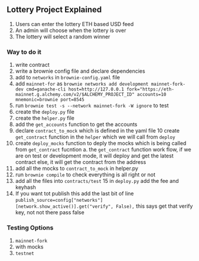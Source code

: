 ## Lottery Project Explained
1. Users can enter the lottery ETH based USD feed
2. An admin will choose when the lottery is over
3. The lottery will select a random winner

### Way to do it
1. write contract
2. write a brownie config file and declare dependencies
3. add to `networks` in `brownie-config.yaml` file
4. add `mainnet-for` as `brownie networks add development mainnet-fork-dev cmd=ganache-cli host=http://127.0.0.1 fork="https://eth-mainnet.g.alchemy.com/v2/$ALCHEMY_PROJECT_ID" accounts=10 mnemonic=brownie port=8545`
5. run `brownie test -s --network mainnet-fork -W ignore` to test
6. create the `deploy.py` file
7. create the `helper.py` file
8. add the `get_accounts` function to get the accounts
9. declare `contract_to_mock` which is defined in the yaml file
10 create `get_contract` function in the `helper` which we will call from `deploy`
11. create `deploy_mocks` function to deply the mocks which is being called from `get_contract` fucntion
    a. the `get_contract` function work flow, if we are on test or development mode, it will deploy and get the latest contract
       else, it will get the contract from the address
12. add all the mocks to `contract_to_mock` in helper.py
13. run `brownie compile` to check everything is all right or not
14. add all the files into `contracts/test`
15 in `deploy.py` add the fee and keyhash
16. If you want tot publish this add the last bit of line `publish_source=config["networks"][network.show_active()].get("verify", False),` this says
get that verify key, not not there pass false



### Testing Options
1. `mainnet-fork`
2. with mocks
3. `testnet`